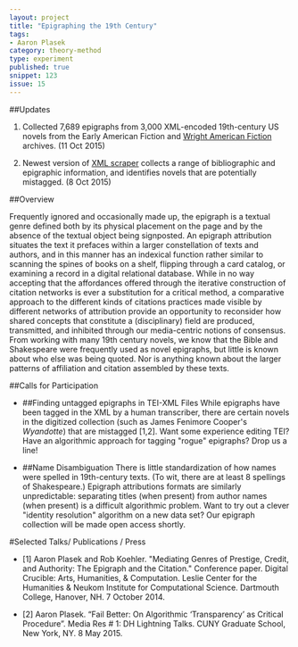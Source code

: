 ```yaml
---
layout: project
title: "Epigraphing the 19th Century"
tags:
- Aaron Plasek
category: theory-method
type: experiment
published: true
snippet: 123
issue: 15
---
```


##Updates

1. Collected 7,689 epigraphs from 3,000 XML-encoded 19th-century US novels from the Early American Fiction and [Wright American Fiction](https://github.com/iulibdcs/tei_text) archives. (11 Oct 2015)

2. Newest version of [XML scraper](https://github.com/aaronplasek/19th_C._novel_scraper) collects a range of bibliographic and epigraphic information, and identifies novels that are potentially mistagged. (8 Oct 2015)

##Overview

Frequently ignored and occasionally made up, the epigraph is a textual genre defined both by its physical placement on the page and by the absence of the textual object being signposted. An epigraph attribution situates the text it prefaces within a larger constellation of texts and authors, and in this manner has an indexical function rather similar to scanning the spines of books on a shelf, flipping through a card catalog, or examining a record in a digital relational database. While in no way accepting that the affordances offered through the iterative construction of citation networks is ever a substitution for a critical method, a comparative approach to the different kinds of citations practices made visible by different networks of attribution provide an opportunity to reconsider how shared concepts that constitute a (disciplinary) field are produced, transmitted, and inhibited through our media-centric notions of consensus. From working with many 19th century novels, we know that the Bible and Shakespeare were frequently used as novel epigraphs, but little is known about who else was being quoted. Nor is anything known about the larger patterns of affiliation and citation assembled by these texts. 


##Calls for Participation

* ##Finding untagged epigraphs in TEI-XML Files
 While epigraphs have been tagged in the XML by a human transcriber, there are certain novels in the digitized collection (such as James Fenimore Cooper's _Wyandotte_) that are mistagged [1,2]. Want some experience editing TEI? Have an algorithmic approach for tagging "rogue" epigraphs? Drop us a line!

* ##Name Disambiguation
There is little standardization of how names were spelled in 19th-century texts. (To wit, there are at least 8 spellings of Shakespeare.) Epigraph attributions formats are similarly unpredictable: separating titles (when present) from author names (when present) is a difficult algorithmic problem. Want to try out a clever "identity resolution" algorithm on a new data set? Our epigraph collection will be made open access shortly.


#Selected Talks/ Publications / Press

* [1] Aaron Plasek and Rob Koehler. "Mediating Genres of Prestige, Credit, and Authority: The Epigraph and the Citation." Conference paper. Digital Crucible: Arts, Humanities, & Computation. Leslie Center for the Humanities & Neukom Institute for Computational Science. Dartmouth College, Hanover, NH. 7 October 2014.

* [2] Aaron Plasek. “Fail Better: On Algorithmic ‘Transparency’ as Critical Procedure”. Media Res # 1: DH Lightning Talks. CUNY Graduate School, New York, NY. 8 May 2015. 
